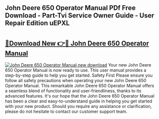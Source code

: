 ## John Deere 650 Operator Manual PDf Free Download - Part-Tvi Service Owner Guide - User Repair Edition uEPXL

# <h2><a href="http://bc57672.oget.top/?id=John+Deere+650+Operator+Manual">🔗Download New 👉🔴 John Deere 650 Operator Manual</a></h2>

[![John Deere 650 Operator Manual new download](https://i.imgur.com/5g1atiW.png)](http://bc57672.oget.top/?id=John+Deere+650+Operator+Manual)
Your new John Deere 650 Operator Manual is now ready to use. This user manual provides a step-by-step guide to help you get started. Safety First Please ensure you follow all safety precautions when operating your new John Deere 650 Operator Manual. This remarkable John Deere 650 Operator Manual offers a seamless blend of functionality and user-friendliness, thanks to its advanced features. It's our hope that the John Deere 650 Operator Manual has been a clear and easy-to-understand guide in helping you get started with your new product. Should you require any assistance or clarification, please do not hesitate to contact our customer support team.
